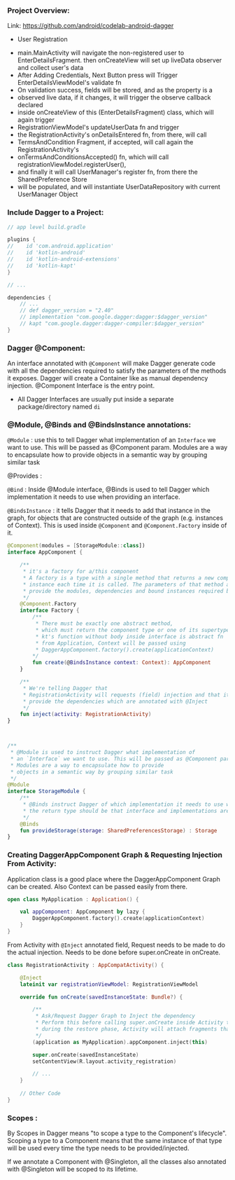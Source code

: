 ### Project Overview:
Link: https://github.com/android/codelab-android-dagger

* User Registration
- main.MainActivity will navigate the non-registered user to EnterDetailsFragment. then onCreateView will set up liveData observer and collect user's data
- After Adding Credentials, Next Button press will Trigger EnterDetailsViewModel's validate fn
- On validation success, fields will be stored, and as the property is a
- observed live data, if it changes, it will trigger the observe callback declared
- inside onCreateView of this (EnterDetailsFragment) class, which will again trigger
- RegistrationViewModel's updateUserData fn and trigger
- the RegistrationActivity's onDetailsEntered fn, from there, will call
- TermsAndCondition Fragment, if accepted, will call again the RegistrationActivity's
- onTermsAndConditionsAccepted() fn, which will call registrationViewModel.registerUser(),
- and finally it will call UserManager's register fn, from there the SharedPreference Store
- will be populated, and will instantiate UserDataRepository with current UserManager Object

### Include Dagger to a Project:
```kotlin
// app level build.gradle

plugins {
//    id 'com.android.application'
//    id 'kotlin-android'
//    id 'kotlin-android-extensions'
//    id 'kotlin-kapt'
}

// ...

dependencies {
    // ...
    // def dagger_version = "2.40"
    // implementation "com.google.dagger:dagger:$dagger_version"
    // kapt "com.google.dagger:dagger-compiler:$dagger_version"
}
```
### Dagger @Component:
An interface annotated with `@Component` will make Dagger generate code with all the dependencies required to satisfy the parameters of the methods it exposes. Dagger will create a Container like as manual dependency injection. @Component Interface is the entry point.

* All Dagger Interfaces are usually put inside a separate package/directory named `di`
### @Module, @Binds and @BindsInstance annotations:
`@Module` : use this to tell Dagger what implementation of an `Interface` we want to use. This will be passed as @Component param. Modules are a way to encapsulate how to provide objects in a semantic way by grouping similar task

@Provides : 
 
`@Bind` : Inside @Module interface, @Binds is used to tell Dagger which implementation it needs to use when providing an interface.

`@BindsInstance` : it tells Dagger that it needs to add that instance in the graph, for objects that are constructed outside of the graph (e.g. instances of Context). This is used inside `@Component` and `@Component.Factory` inside of it. 

```kotlin
@Component(modules = [StorageModule::class])
interface AppComponent {

    /**
     * it's a factory for a/this component
     * A factory is a type with a single method that returns a new component
     * instance each time it is called. The parameters of that method allow the caller to
     * provide the modules, dependencies and bound instances required by the component
     */
    @Component.Factory
    interface Factory {
        /**
         * There must be exactly one abstract method,
         * which must return the component type or one of its supertypes
         * kt's function without body inside interface is abstract fn
         * from Application, Context will be passed using
         * DaggerAppComponent.factory().create(applicationContext)
        */
        fun create(@BindsInstance context: Context): AppComponent
    }

    /**
     * We're telling Dagger that
     * RegistrationActivity will requests (field) injection and that it has to
     * provide the dependencies which are annotated with @Inject
     */
    fun inject(activity: RegistrationActivity)
}



/**
 * @Module is used to instruct Dagger what implementation of
 * an `Interface` we want to use. This will be passed as @Component param.
 * Modules are a way to encapsulate how to provide
 * objects in a semantic way by grouping similar task
 */
@Module
interface StorageModule {
    /**
     * @Binds instruct Dagger of which implementation it needs to use when providing an interface.
     * the return type should be that interface and implementations are defined inside parameter's type
     */
    @Binds
    fun provideStorage(storage: SharedPreferencesStorage) : Storage
}
```

### Creating DaggerAppComponent Graph & Requesting Injection From Activity:
Application class is a good place where the DaggerAppComponent Graph can be created. Also Context can be passed easily from there.
```kotlin
open class MyApplication : Application() {

    val appComponent: AppComponent by lazy {
        DaggerAppComponent.factory().create(applicationContext)
    }
}
```
From Activity with `@Inject` annotated field, Request needs to be made to do the actual injection. Needs to be done before super.onCreate in onCreate.
```kotlin
class RegistrationActivity : AppCompatActivity() {

    @Inject
    lateinit var registrationViewModel: RegistrationViewModel

    override fun onCreate(savedInstanceState: Bundle?) {

        /**
         * Ask/Request Dagger Graph to Inject the dependency
         * Perform this before calling super.onCreate inside Activity to avoid issues with fragment restoration
         * during the restore phase, Activity will attach fragments that might want to access activity bindings.
         */
        (application as MyApplication).appComponent.inject(this)

        super.onCreate(savedInstanceState)
        setContentView(R.layout.activity_registration)

        // ...
    }
    
    // Other Code
}
```
### Scopes :
By Scopes in Dagger means "to scope a type to the Component's lifecycle". Scoping a type to a Component means that the same instance of that type will be used every time the type needs to be provided/injected.

If we annotate a Component with @Singleton, all the classes also annotated with @Singleton will be scoped to its lifetime.

